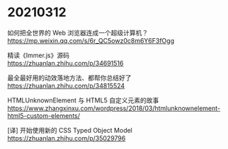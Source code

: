 # 20210312

如何把全世界的 Web 浏览器连成一个超级计算机？  
https://mp.weixin.qq.com/s/6r_QC5owz0c8m6Y6F3fOgg

精读《Immer.js》源码  
https://zhuanlan.zhihu.com/p/34691516

最全最好用的动效落地方法、都帮你总结好了  
https://zhuanlan.zhihu.com/p/34815524

HTMLUnknownElement 与 HTML5 自定义元素的故事  
https://www.zhangxinxu.com/wordpress/2018/03/htmlunknownelement-html5-custom-elements/

\[译\] 开始使用新的 CSS Typed Object Model  
https://zhuanlan.zhihu.com/p/35029796
